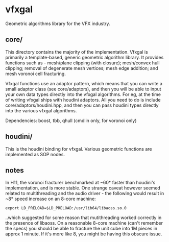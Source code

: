vfxgal
======

Geometric algorithms library for the VFX industry.

core/
-----
This directory contains the majority of the implementation. Vfxgal is primarily a template-based, generic geometric
algorithm library. It provides functions such as - mesh/plane clipping (with closure); mesh/convex hull clipping;
removal of degenerate mesh vertices; mesh edge addition; and mesh voronoi cell fracturing.

Vfxgal functions use an adaptor pattern, which means that you can write a small adaptor class (see core/adaptors),
and then you will be able to input your own data types directly into the vfxgal algorithms. For eg, at the time of
writing vfxgal ships with houdini adaptors. All you need to do is include core/adaptors/houdini.hpp, and then you
can pass houdini types directly into the various vfxgal algorithms.

Dependencies: boost, tbb, qhull (cmdlin only, for voronoi only)

houdini/
--------
This is the houdini binding for vfxgal. Various geometric functions are implemented as SOP nodes.

notes
-----
In H11, the voronoi fracturer benchmarked at ~60* faster than houdini's implementation, and is more stable. One 
strange caveat however seemed related to multithreading and the audio driver - the following would result in ~8* 
speed increase on an 8-core machine:

    export LD_PRELOAD=$LD_PRELOAD:/usr/lib64/libaoss.so.0

..which suggested for some reason that mutithreading worked correctly in the presence of libaoss. On a reasonable
8-core machine (can't remember the specs) you should be able to fracture the unit cube into 1M pieces in approx
1 minute. If it's more like 8, you might be having this obscure issue.
